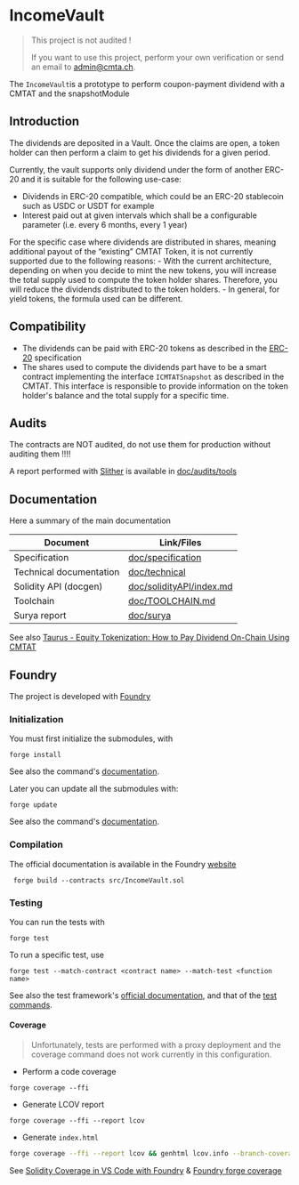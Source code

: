 # IncomeVault

> This project is not audited !
>
> If you want to use this project, perform your own verification or send an email to [admin@cmta.ch](mailto:admin@cmta.ch).

The `IncomeVault`is  a prototype to perform coupon-payment dividend with a CMTAT and the snapshotModule

## Introduction

The dividends are deposited in a Vault. Once the claims are open, a token holder can then perform a claim to get his dividends for a given period.

Currently, the vault supports only dividend under the form of another ERC-20 and it is suitable for the following use-case:

- Dividends in ERC-20 compatible, which could be an ERC-20 stablecoin such as USDC or USDT for example
- Interest paid out at given intervals which shall be a configurable parameter (i.e. every 6 months, every 1 year)

For the specific case where dividends are distributed in shares, meaning additional payout of the “existing” CMTAT Token, it is not currently supported due to the following reasons:
\- With the current architecture, depending on when you decide to mint the new tokens, you will increase the total supply used to compute the token holder shares. Therefore, you will reduce the dividends distributed to the token holders.
\- In general, for yield tokens, the formula used can be different.

## Compatibility

- The dividends can be paid with ERC-20 tokens as described in the [ERC-20](https://eips.ethereum.org/EIPS/eip-20) specification
- The shares used to compute the dividends part have to be a smart contract implementing the interface `ICMTATSnapshot` as described in the CMTAT. This interface is responsible to provide information on the  token holder's balance and the total supply for a specific time.

## Audits

The contracts are NOT audited, do not use them for production without auditing them !!!!

A report performed with [Slither](https://github.com/crytic/slither) is available in [doc/audits/tools](./doc/audits/tools/slither-report.md)

## Documentation

Here a summary of the main documentation

| Document                | Link/Files                                             |
| ----------------------- | ------------------------------------------------------ |
| Specification           | [doc/specification](./doc/specification)               |
| Technical documentation | [doc/technical](./doc/technical)                       |
| Solidity API (docgen)   | [doc/solidityAPI/index.md](./doc/solidityAPI/index.md) |
| Toolchain               | [doc/TOOLCHAIN.md](./doc/TOOLCHAIN.md)                 |
| Surya report            | [doc/surya](./doc/surya/)                              |

See also [Taurus - Equity Tokenization: How to Pay Dividend On-Chain Using CMTAT](https://www.taurushq.com/blog/equity-tokenization-how-to-pay-dividend-on-chain-using-cmtat/)

## Foundry

The project is developed with [Foundry](https://book.getfoundry.sh)

### Initialization

You must first initialize the submodules, with

```
forge install
```

See also the command's [documentation](https://book.getfoundry.sh/reference/forge/forge-install).

Later you can update all the submodules with:

```
forge update
```

See also the command's [documentation](https://book.getfoundry.sh/reference/forge/forge-update).



### Compilation

The official documentation is available in the Foundry [website](https://book.getfoundry.sh/reference/forge/build-commands) 

```
 forge build --contracts src/IncomeVault.sol
```

### Testing

You can run the tests with

```
forge test
```

To run a specific test, use

```
forge test --match-contract <contract name> --match-test <function name>
```

See also the test framework's [official documentation](https://book.getfoundry.sh/forge/tests), and that of the [test commands](https://book.getfoundry.sh/reference/forge/test-commands).

#### Coverage

> Unfortunately, tests are performed with a proxy deployment and the coverage command does not work currently in this configuration.

* Perform a code coverage

```
forge coverage --ffi
```

* Generate LCOV report

```
forge coverage --ffi --report lcov
```

- Generate `index.html`

```bash
forge coverage --ffi --report lcov && genhtml lcov.info --branch-coverage --output-dir coverage
```

See [Solidity Coverage in VS Code with Foundry](https://mirror.xyz/devanon.eth/RrDvKPnlD-pmpuW7hQeR5wWdVjklrpOgPCOA-PJkWFU) &  [Foundry forge coverage](https://www.rareskills.io/post/foundry-forge-coverage)

